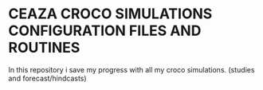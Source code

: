 # CEAZA CROCO SIMULATIONS CONFIGURATION FILES AND ROUTINES

In this repository i save my progress with all my croco simulations. (studies and forecast/hindcasts)
